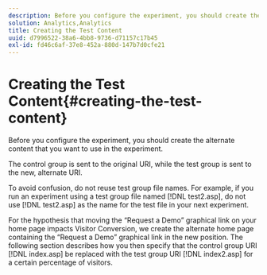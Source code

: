 ```yaml
---
description: Before you configure the experiment, you should create the alternate content that you want to use in the experiment.
solution: Analytics,Analytics
title: Creating the Test Content
uuid: d7996522-38a6-4bb8-9736-d71157c17b45
exl-id: fd46c6af-37e8-452a-880d-147b7d0cfe21
---
```

# Creating the Test Content{#creating-the-test-content}

Before you configure the experiment, you should create the alternate content that you want to use in the experiment.

 The control group is sent to the original URI, while the test group is sent to the new, alternate URI.

To avoid confusion, do not reuse test group file names. For example, if you run an experiment using a test group file named [!DNL test2.asp], do not use [!DNL test2.asp] as the name for the test file in your next experiment.

For the hypothesis that moving the “Request a Demo” graphical link on your home page impacts Visitor Conversion, we create the alternate home page containing the “Request a Demo” graphical link in the new position. The following section describes how you then specify that the control group URI [!DNL index.asp] be replaced with the test group URI [!DNL index2.asp] for a certain percentage of visitors.
